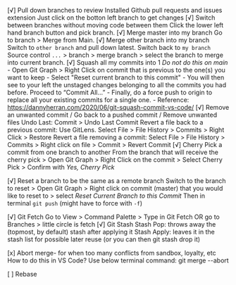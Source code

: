 [√] Pull down branches to review
      Installed Github pull requests and issues extension
      Just click on the botton left branch to get changes
[√] Switch between branches without moving code between them
      Click the lower left hand branch button and pick branch. 
[√] Merge master into my branch
      Go to branch > Merge from Main.
[√] Merge other branch into my branch
      Switch to `other branch` and pull down latest. 
      Switch back to `my branch`
      Source control `...` > branch > merge branch > select the branch to merge into current branch.
[√] Squash all my commits into 1
      *Do not do this on main*
      - Open Git Graph > Right Click on commit that is previous to the one(s) you want to keep 
      - Select "Reset current branch to this commit"
      - You will then see to your left the unstaged changes belonging to all the commits you had before. Proceed to “Commit All…”
      - Finally, do a force push to origin to replace all your existing commits for a single one.
      - Reference: https://dannyherran.com/2020/06/git-squash-commit-vs-code/
[√] Remove an unwanted commit / Go back to a pushed commit / Remove unwanted files
      Undo Last: Commit > Undo Last Commit
      Revert a file back to a previous commit: Use GitLens. Select File > File History > Commits > Right Click > Restore
      Revert a file removing a commit: Select File > File History > Commits > Right click on file > Commit > Revert Commit
[√] Cherry Pick a commit from one branch to another
      From the branch that will receive the cherry pick > Open Git Graph > Right Click on the commit > Select Cherry Pick > Confirm with *Yes, Cherry Pick*

[√] Reset a branch to be the same as a remote branch
      Switch to the branch to reset > Open Git Graph > Right click on commit (master) that you would like to reset to > select *Reset Current Branch to this Commit*
      Then in terminal `git push` (might have to force with `-f`)
      
[√] Git Fetch
      Go to View > Command Palette > Type in Git Fetch
      OR go to Branches > little circle is fetch
[√] Git Stash
      Stash Pop: throws away the (topmost, by default) stash after applying it
      Stash Apply: leaves it in the stash list for possible later reuse (or you can then git stash drop it)

[x] Abort merge- for when too many conflicts from sandbox, loyalty, etc
      How to do this in VS Code? Use below terminal command:
      git merge --abort

[ ] Rebase